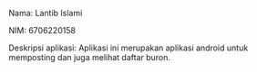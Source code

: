 Nama: Lantib Islami

NIM: 6706220158

Deskripsi aplikasi: Aplikasi ini merupakan aplikasi android untuk memposting dan juga melihat daftar buron.
